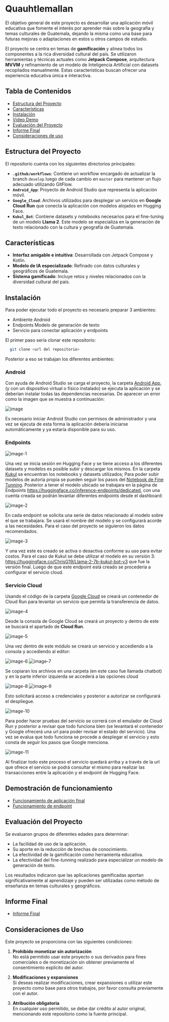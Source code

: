 # Quauhtlemallan

El objetivo general de este proyecto es desarrollar una aplicación móvil educativa que fomente el interés por aprender más sobre la geografía y temas culturales de Guatemala, dejando la misma como una base para futuras mejoras o adaptaciones en estos u otros campos de estudio. 

El proyecto se centra en temas de **gamificación** y alinea todos los componentes a la rica diversidad cultural del país. Se utilizaron herramientas y técnicas actuales como **Jetpack Compose**, arquitectura **MVVM** y refinamiento de un modelo de Inteligencia Artificial con datasets recopilados manualmente. Estas características buscan ofrecer una experiencia educativa única e interactiva.

## Tabla de Contenidos

- [Estructura del Proyecto](#estructura-del-proyecto)
- [Características](#características)
- [Instalación](#instalación)
- [Video Demo](#demostración-de-funcionamiento)
- [Evaluación del Proyecto](#evaluación-del-proyecto)
- [Informe Final](#informe-final)
- [Consideraciones de uso](#consideraciones-de-uso)

## Estructura del Proyecto

El repositorio cuenta con los siguientes directorios principales:

- **`.github/workflows`**: Contiene un workflow encargado de actualizar la branch `develop` luego de cada cambio en `master` para mantener un flujo adecuado utilizando GitFlow.
- **`Android_App`**: Proyecto de Android Studio que representa la aplicación móvil.
- **`Google_Cloud`**: Archivos utilizados para desplegar un servicio en **Google Cloud Run** que conecta la aplicación con modelos alojados en Hugging Face.
- **`Kukul_Bot`**: Contiene datasets y notebooks necesarios para el fine-tuning de un modelo **Llama 2**. Este modelo se especializa en la generación de texto relacionado con la cultura y geografía de Guatemala.

## Características

- **Interfaz amigable e intuitiva**: Desarrollada con Jetpack Compose y Kotlin.
- **Modelo de IA especializado**: Refinado con datos culturales y geográficos de Guatemala.
- **Sistema gamificado**: Incluye retos y niveles relacionados con la diversidad cultural del país.

## Instalación

Para poder ejecutar todo el proyecto es necesario preparar 3 ambientes:
- Ambiente Android
- Endpoints Modelo de generación de texto
- Servicio para conectar aplicación y endpoints

El primer paso sería clonar este repositorio:

```bash
  git clone <url del repositorio>
```

Posterior a eso se trabajan los diferentes ambientes:

### Android

Con ayuda de Android Studio se carga el proyecto, la carpeta [Android App](/Quauhtlemallan/src/Android_App/), (y con un dispositivo virtual o físico instalado) se ejecuta la aplicación y se deberían instalar todas las dependencias necesarias. De aparecer un error como la imagen que se muestra a continuación:

![image](https://github.com/user-attachments/assets/326f51b8-90c2-4c26-a3ca-0d0ab2f3bd0a)

Es necesario iniciar Android Studio con permisos de administrador y una vez se ejecuta de esta forma la aplicación debería iniciarse automáticamente y ya estaría disponible para su uso.

### Endpoints

![image-1](https://github.com/user-attachments/assets/d114a12c-7858-42fd-aac1-c42a0984e34d)

Una vez se inicia sesión en Hugging Face y se tiene acceso a los diferentes datasets y modelos es posible subir y descargar los mismos. En la carpeta [Kukul](/Quauhtlemallan/src/Kukul_Bot/) se encuentran los notebooks y datasets utilizados; Para poder subir modelos de autoría propia se pueden seguir los pasos del [Notebook de Fine Tunning](/Quauhtlemallan/src/Kukul_Bot/Fine_tune_Llama2_Kukul.ipynb). Posterior a tener el modelo ubicado se trabajara en la página de Endpoints https://huggingface.co/inference-endpoints/dedicated, con una cuenta creada se podrán levantar diferentes endpoints desde el dashboard:

![image-2](https://github.com/user-attachments/assets/27c0d112-29c2-402c-bc2b-c0eb2e50b3ec)

En cada endpoint se solicita una serie de datos relacionado al modelo sobre el que se trabajara. Se usará el nombre del modelo y se configurará acorde a las necesidades. Para el caso del proyecto se siguieron los datos recomendados.

![image-3](https://github.com/user-attachments/assets/2b46310a-227a-49a9-b8a2-de16570cd9fd)

Y una vez este es creado se activa o desactiva conforme su uso para evitar costos. Para el caso de Kukul se debe utilizar el modelo en su versión 3: https://huggingface.co/ChrisG19/Llama-2-7b-kukul-bot-v3 que fue la versión final. Luego de que este endpoint está creado se procedería a configurar el servicio cloud.

### Servicio Cloud

Usando el código de la carpeta [Google Cloud](/Quauhtlemallan/src/Google_Cloud/) se creará un contenedor de Cloud Run para levantar un servicio que permita la transferencia de datos.

![image-4](https://github.com/user-attachments/assets/5421c193-37e5-46ef-b85b-b2e5f40ed756)

Desde la consola de Google Cloud se creará un proyecto y dentro de este se buscará el apartado de **Cloud Run**.

![image-5](https://github.com/user-attachments/assets/a9387647-0e73-41fb-a9cf-3987f556b1f6)

Una vez dentro de este módulo se creará un servicio y accediendo a la consola y accediendo al editor:

![image-6](https://github.com/user-attachments/assets/bb0cecef-9d16-4930-b8e3-eaf759b4bbd3)
![image-7](https://github.com/user-attachments/assets/fa4cb42d-4fcc-45d0-9fe0-6ddd0366cb54)

Se copiaran los archivos en una carpeta (en este caso fue llamada chatbot) y en la parte inferior izquierda se accederá a las opciones cloud

![image-8](https://github.com/user-attachments/assets/444e8c02-19f2-4c16-8e42-3531f3560f20)
![image-9](https://github.com/user-attachments/assets/0c5042ab-798c-4e10-a3bb-41e4295108a0)

Esto solicitará acceso a credenciales y posterior a autorizar se configurará el despliegue.

![image-10](https://github.com/user-attachments/assets/ed36f035-80ec-4303-a228-1930150c6c59)

Para poder hacer pruebas del servicio se correrá con el emulador de Cloud Run y posterior a revisar que todo funciona bien (se levantará el contenedor y Google ofrecerá una url para poder revisar el estado del servicio). Una vez se evalua que todo funciona se procede a desplegar el servicio y esto consta de seguir los pasos que Google menciona.

![image-11](https://github.com/user-attachments/assets/92a722d9-119f-4ba7-b89d-fd3def25d9b8)

Al finalizar todo este proceso el servicio quedará arriba y a través de la url que ofrece el servicio se podrá consultar el mismo para realizar las transacciones entre la aplicación y el endpoint de Hugging Face.

## Demostración de funcionamiento
  
- [Funcionamiento de aplicación final](/Quauhtlemallan/demo/Demo.mp4)
- [Funcionamiento de endpoint](/Quauhtlemallan/demo/KukulEndPointDemo.mp4)

## Evaluación del Proyecto

Se evaluaron grupos de diferentes edades para determinar:
- La facilidad de uso de la aplicación.
- Su aporte en la reducción de brechas de conocimiento.
- La efectividad de la gamificación como herramienta educativa.
- La efectividad del fine-tunning realizado para especializar un modelo de generación de texto.

Los resultados indicaron que las aplicaciones gamificadas aportan significativamente al aprendizaje y pueden ser utilizadas como método de enseñanza en temas culturales y geográficos.

## Informe Final

- [Informe Final](/Quauhtlemallan/docs/Proyecto_Quauhtlemallan.pdf)

## Consideraciones de Uso

Este proyecto se proporciona con las siguientes condiciones:

1. **Prohibido monetizar sin autorización**  
   No está permitido usar este proyecto o sus derivados para fines comerciales o de monetización sin obtener previamente el consentimiento explícito del autor.

2. **Modificaciones y expansiones**  
   Si deseas realizar modificaciones, crear expansiones o utilizar este proyecto como base para otros trabajos, por favor consulta previamente con el autor.

3. **Atribución obligatoria**  
   En cualquier uso permitido, se debe dar crédito al autor original, mencionando este repositorio como la fuente principal.

